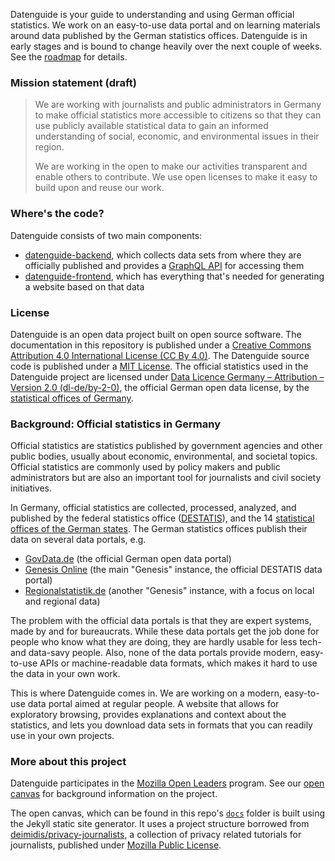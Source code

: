 Datenguide is your guide to understanding and using German official statistics. We work on an easy-to-use data portal and on learning materials around data published by the German statistics offices. Datenguide is in early stages and is bound to change heavily over the next couple of weeks. See the [roadmap](https://github.com/datenguide/datenguide/issues/1) for details.

### Mission statement (draft)

> We are working with journalists and public administrators in Germany to make official statistics more accessible to citizens so that they can use publicly available statistical data to gain an informed understanding of social, economic, and environmental issues in their region.
>
> We are working in the open to make our activities transparent and enable others to contribute. We use open licenses to make it easy to build upon and reuse our work.

### Where's the code?

Datenguide consists of two main components:

- [datenguide-backend](https://github.com/datenguide/datenguide-backend), which collects data sets from where they are officially published and provides a [GraphQL API](https://graphql.org/) for accessing them
- [datenguide-frontend](https://github.com/datenguide/datenguide-frontend), which has everything that's needed for generating a website based on that data

### License

Datenguide is an open data project built on open source software. The documentation in this repository is published under a [Creative Commons Attribution 4.0 International License (CC By 4.0)](https://creativecommons.org/licenses/by/4.0/). The Datenguide source code is published under a [MIT License](https://github.com/datenguide/datenguide-frontend/blob/master/LICENSE). The official statistics used in the Datenguide project are licensed under [Data Licence Germany – Attribution – Version 2.0 (dl-de/by-2-0)](https://www.govdata.de/en/dl-de/by-2-0), the official German open data license, by the [statistical offices of Germany](https://www.regionalstatistik.de/).

### Background: Official statistics in Germany

Official statistics are statistics published by government agencies and other public bodies, usually about economic, environmental, and societal topics. Official statistics are commonly used by policy makers and public administrators but are also an important tool for journalists and civil society initiatives.

In Germany, official statistics are collected, processed, analyzed, and published by the federal statistics office ([DESTATIS](https://en.wikipedia.org/wiki/Federal_Statistical_Office_of_Germany)), and the 14 [statistical offices of the German states](https://en.wikipedia.org/wiki/List_of_statistical_offices_in_Germany). The German statistics offices publish their data on several data portals, e.g.

- [GovData.de](https://www.govdata.de/) (the official German open data portal)
- [Genesis Online](https://www-genesis.destatis.de/genesis/online/) (the main "Genesis" instance, the official DESTATIS data portal)
- [Regionalstatistik.de](https://www.regionalstatistik.de/genesis/online/) (another "Genesis" instance, with a focus on local and regional data)

The problem with the official data portals is that they are expert systems, made by and for bureaucrats. While these data portals get the job done for people who know what they are doing, they are hardly usable for less tech- and data-savy people. Also, none of the data portals provide modern, easy-to-use APIs or machine-readable data formats, which makes it hard to use the data in your own work.

This is where Datenguide comes in. We are working on a modern, easy-to-use data portal aimed at regular people. A website that allows for exploratory browsing, provides explanations and context about the statistics, and lets you download data sets in formats that you can readily use in your own projects.

### More about this project

Datenguide participates in the [Mozilla Open Leaders](https://foundation.mozilla.org/en/opportunity/mozilla-open-leaders/) program. See our [open canvas](https://datenguide.github.io/datenguide/open_canvas/) for background information on the project.

The open canvas, which can be found in this repo's [`docs`](https://github.com/datenguide/datenguide/blob/master/docs/) folder is built using the Jekyll static site generator. It uses a project structure borrowed from [deimidis/privacy-journalists](https://github.com/deimidis/privacy-journalists), a collection of privacy related tutorials for journalists, published under [Mozilla Public License](https://github.com/datenguide/datenguide/blob/master/docs/LICENSE).
